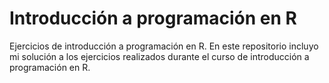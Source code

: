 # Introducción a programación en R
Ejercicios de introducción a programación en R. En este repositorio incluyo mi solución a los ejercicios realizados durante
el curso de introducción a programación en R.

